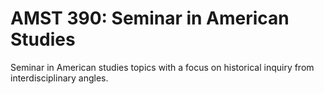 # AMST 390: Seminar in American Studies

Seminar in American studies topics with a focus on historical inquiry from interdisciplinary angles.